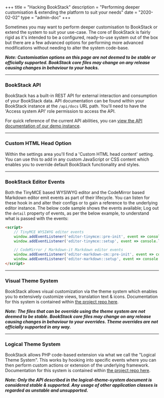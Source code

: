 +++
title = "Hacking BookStack"
description = "Performing deeper customisation & extending the platform to suit your needs"
date = "2020-02-02"
type = "admin-doc"
+++

Sometimes you may want to perform deeper customisation to BookStack or extend the system to suit your use-case. The core of BookStack is fairly rigid as it's intended to be a configured, ready-to-use system out of the box but there are a few advanced options for performing more advanced modifications without needing to alter the system code-base.

_**Note: Customisation options on this page are not deemed to be stable or officially supported. BookStack core files may change on any release causing changes in behaviour to your hacks.**_

---


### BookStack API

BookStack has a built-in REST API for external interaction and consumption of your BookStack data. API documentation can be found within your BookStack instance at the `/api/docs` URL path. You'll need to have the 'Access system API' role permission to access the API.

For quick reference of the current API abilities, you can [view the API documentation of our demo instance](https://demo.bookstackapp.com/api/docs).

---

### Custom HTML Head Option

Within the settings area you'll find a 'Custom HTML head content' setting. You can use this to add in any custom JavaScript or CSS content which enables you to override default BookStack functionality and styles.

---

### BookStack Editor Events

Both the TinyMCE based WYSIWYG editor and the CodeMirror based Markdown editor emit events as part of their lifecycle. You can listen for these hook in and alter their configs or to gain a reference to the underlying editor instance. The below code sample shows the events available; Log out the `detail` property of events, as per the below example, to understand what is passed with the events:

```html
<script>
	// TinyMCE WYSIWYG editor events
	window.addEventListener('editor-tinymce::pre-init', event => console.log('TINYMCE-PRE_INIT', event.detail));
	window.addEventListener('editor-tinymce::setup', event => console.log('TINYMCE-SETUP', event.detail));

	// CodeMirror / Markdown-it Markdown editor events
	window.addEventListener('editor-markdown-cm::pre-init', event => console.log('MARKDOWN-CODEMIRROR-PRE_INIT', event.detail));
	window.addEventListener('editor-markdown::setup', event => console.log('MARKDOWN-EDITOR-SETUP', event.detail));
</script>
```

---

### Visual Theme System

BookStack allows visual customization via the theme system which enables you to extensively customize views, translation text & icons.
Documentation for this system is contained within [the project repo here](https://github.com/BookStackApp/BookStack/blob/development/dev/docs/visual-theme-system.md).

_**Note: The files that can be override using the theme system are not deemed to be stable. BookStack core files may change on any release causing changes in behaviour to your overrides. Theme overrides are not officially supported in any way.**_


---

### Logical Theme System

BookStack allows PHP code-based extension via what we call the "Logical Theme System". 
This works by hooking into specific events where you can then perform custom actions or extension of the underlying framework.
Documentation for this system is contained within [the project repo here](https://github.com/BookStackApp/BookStack/blob/development/dev/docs/logical-theme-system.md).

_**Note: Only the API described in the logical-theme-system document is considered stable & supported. Any usage of other application classes is regarded as unstable and unsupported.**_